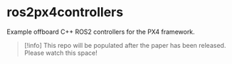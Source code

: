 # ros2px4controllers
Example offboard C++ ROS2 controllers for the PX4 framework. 
>[!info]
>This repo will be populated after the paper has been released. Please watch this space!
